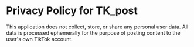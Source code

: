 # Privacy Policy for TK_post
This application does not collect, store, or share any personal user data. All data is processed ephemerally for the purpose of posting content to the user's own TikTok account.
